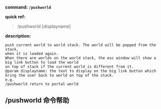 <!-- BEGIN_AUTOGEN: do NOT edit in this block -->

**command: `/pushworld`**

**quick ref:**
> /pushworld [displayname]

**description:**

```
push current world to world stack. The world will be popped from the stack, 
when it is loaded again. 
When there are worlds on the world stack, the esc window will show a big link button to load the world
on top of stack if the current world is different from it. 
@param displayname: the text to display on the big link button which bring the user back to world on top of the stack.
e.g.
/pushworld return to portal world
```

<!-- END_AUTOGEN-->
## /pushworld 命令帮助


